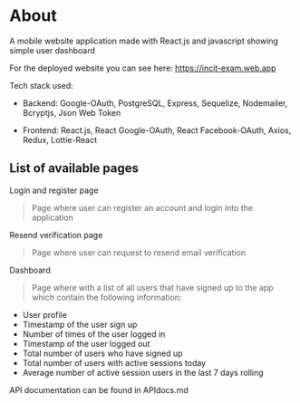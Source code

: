 # About

A mobile website application made with React.js and javascript showing simple user dashboard

For the deployed website you can see here: https://incit-exam.web.app

Tech stack used:

- Backend: Google-OAuth, PostgreSQL, Express, Sequelize, Nodemailer, Bcryptjs, Json Web Token

- Frontend: React.js, React Google-OAuth, React Facebook-OAuth, Axios, Redux, Lottie-React

## List of available pages

Login and register page

> Page where user can register an account and login into the application

Resend verification page

> Page where user can request to resend email verification

Dashboard

> Page where with a list of all users that have signed up to the app which contain the following information:

- User profile
- Timestamp of the user sign up
- Number of times of the user logged in
- Timestamp of the user logged out
- Total number of users who have signed up
- Total number of users with active sessions today
- Average number of active session users in the last 7 days rolling

API documentation can be found in APIdocs.md
